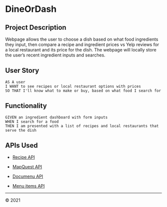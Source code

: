 # DineOrDash

## Project Description

Webpage allows the user to choose a dish based on what food ingredients they input, then compare a recipe and ingredient prices vs Yelp reviews for a local restaurant and its price for the dish. The webpage will locally store the user’s recent ingredient inputs and searches.

## User Story

```
AS A user
I WANT to see recipes or local restaurant options with prices
SO THAT I'll know what to make or buy, based on what food I search for
```

## Functionality

```
GIVEN an ingredient dashboard with form inputs
WHEN I search for a food
THEN I am presented with a list of recipes and local restaurants that serve the dish
```
## APIs Used

* [Recipe API](https://rapidapi.com/spoonacular/api/recipe-food-nutrition/tutorials)

* [MapQuest API](https://developer.mapquest.com/documentation/geocoding-api/)

* [Documenu API](https://documenu.com/docs#api_endpoint)

* [Menu items API](https://documenu.com/docs#get_menu_item)


- - -
© 2021